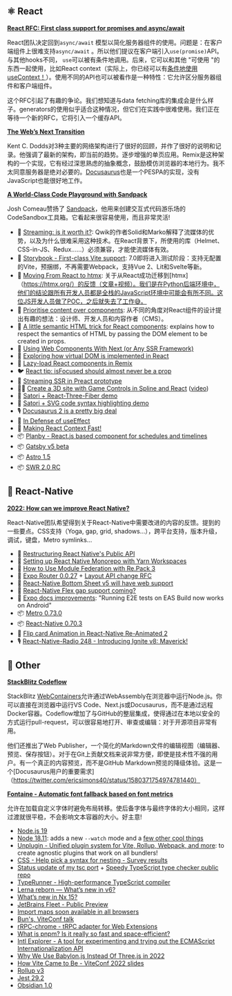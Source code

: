 ## ⚛️ React

**[React RFC: First class support for promises and async/await](https://github.com/reactjs/rfcs/pull/229)**

React团队决定回到`async/await` 模型以简化服务器组件的使用。问题是：在客户端组件上很难支持`async/await` 。所以他们提议在客户端引入`use(promise)`API。与其他hooks不同， `use`可以被有条件地调用。后来，它可以和其他 "可使用 "的东西一起使用，比如React context（实际上，你已经可以有[条件地使用useContext！](https://twitter.com/acdlite/status/1581401077915975680)）。使用不同的API也可以被看作是一种特性：它允许区分服务器组件和客户端组件。

这个RFC引起了有趣的争论。我们想知道与data fetching库的集成会是什么样子。generators的使用似乎适合这种情况，但它们在实践中很难使用。我们正在等待一个新的RFC，它将引入一个缓存API。

**[The Web’s Next Transition](https://www.epicweb.dev/the-webs-next-transition)**

Kent C. Dodds对3种主要的网络架构进行了很好的回顾，并作了很好的说明和记录。他强调了最新的架构，即当前的趋势。逐步增强的单页应用。Remix是这种架构的一个实现，它有经过深思熟虑的抽象概念，鼓励模仿浏览器的本地行为。我不太同意服务器是绝对必要的。[Docusaurus](https://github.com/facebook/docusaurus)也是一个PESPA的实现，没有JavaScript也能很好地工作。

**[A World-Class Code Playground with Sandpack](https://www.joshwcomeau.com/react/next-level-playground/)**

Josh Comeau赞扬了 [Sandpack](https://github.com/codesandbox/sandpack)，他用来创建交互式代码游乐场的CodeSandbox工具箱。它看起来很容易使用，而且非常灵活!

- 📜 [Streaming: is it worth it?](https://www.builder.io/blog/streaming-is-it-worth-it): Qwik的作者Solid和Marko解释了流媒体的优势，以及为什么很难采用这种技术。在React背景下，所使用的库（Helmet、CSS-in-JS、Redux......）必须兼容，才能使流媒体有效。
- 📜 [Storybook - First-class Vite support](https://storybook.js.org/blog/first-class-vite-support-in-storybook/): 7.0即将进入测试阶段：支持无配置的Vite，预捆绑，不再需要Webpack，支持Vue 2、Lit和Svelte等新。
- 📜 [Moving From React to htmx](https://htmx.org/essays/a-real-world-react-to-htmx-port/): 关于从React成功迁移到[htmx]（https://htmx.org/）的反馈（文章+视频）。我们是在Python后端环境中，他们的结论跟所有开发人员都是全栈的JavaScript环境中可能会有所不同。这位JS开发人员做了POC，之后就失去了工作😅。
- 📜 [Prioritise content over components](https://www.simeongriggs.dev/components-considered-harmful-for-content): 从不同的角度对React组件的设计提出有趣的想法：设计师、开发人员和内容作者（CMS）。
- 📜 [A little semantic HTML trick for React components](https://queen.raae.codes/emails/2022-10-10-semantic-react/): explains how to respect the semantics of HTML by passing the DOM element to be created in props.
- 📜 [Using Web Components With Next (or Any SSR Framework)](https://css-tricks.com/using-web-components-with-next-or-any-ssr-framework/)
- 📜 [Exploring how virtual DOM is implemented in React](https://indepth.dev/posts/1501/exploring-how-virtual-dom-is-implemented-in-react)
- 📜 [Lazy-load React components in Remix](https://sergiodxa.com/articles/lazy-load-react-components-in-remix)
- 🐦 [React tip: isFocused should almost never be a prop](https://twitter.com/DavidKPiano/status/1580179833052876800)
- 🚧 [Streaming SSR in Preact prototype](https://twitter.com/marvinhagemeist/status/1581762567328104448)
- 🧑‍🎓 [Create a 3D site with Game Controls in Spline and React](https://designcode.io/spline2) ([video](https://www.youtube.com/watch?v=uYp_ipIasYE))
- 🎨 [Satori + React-Three-Fiber demo](https://twitter.com/0xca0a/status/1581751380339232768)
- 🎨 [Satori + SVG code syntax highlighting demo](https://twitter.com/shuding_/status/1581358324569645056)
- 🎙️ [Docusaurus 2 is a pretty big deal](https://changelog.com/jsparty/247)
- 🎥 [In Defense of useEffect](https://www.youtube.com/watch?v=Zw4lJqBphvA)
- 🎥 [Making React Context Fast!](https://www.youtube.com/watch?v=ZKlXqrcBx88)
- 📦 [Planby - React.js based component for schedules and timelines](https://planby.netlify.app/)
- 📦 [Gatsby v5 beta](https://twitter.com/GatsbyJS/status/1580288285229735936)
- 📦 [Astro 1.5](https://twitter.com/astrodotbuild/status/1580611193429168129)
- 📦 [SWR 2.0 RC](https://github.com/vercel/swr/releases/tag/2.0.0-rc.0)


## 📱 React-Native

**[2022: How can we improve React Native?](https://github.com/react-native-community/discussions-and-proposals/discussions/528)**

React-Native团队希望得到关于React-Native中需要改进的内容的反馈。提到的一些要点。CSS支持（Yoga, gap, grid, shadows...），跨平台支持，版本升级，调试，键盘，Metro symlinks...

- 💬 [Restructuring React Native's Public API](https://github.com/react-native-community/discussions-and-proposals/discussions/523)
- 📜 [Setting up React Native Monorepo with Yarn Workspaces](https://www.callstack.com/blog/setting-up-react-native-monorepo-with-yarn-workspaces)
- 📜 [How to Use Module Federation with Re.Pack 3](https://www.callstack.com/blog/module-federation-with-re-pack-3)
- 🚧 [Expo Router 0.0.27](https://twitter.com/Baconbrix/status/1579912795323215872) + [Layout API change RFC](https://twitter.com/Baconbrix/status/1582057133939384321)
- 🚧 [React-Native Bottom Sheet v5 will have web support](https://twitter.com/gorhom/status/1581334529121218561)
- 🚧 [React-Native Flex gap support coming?](https://twitter.com/Baconbrix/status/1580587087174062080)
- 📖 [Expo docs improvements](https://twitter.com/amanhimself/status/1580615698321399811): "Running E2E tests on EAS Build now works on Android"
- 📦 [Metro 0.73.0](https://github.com/facebook/metro/releases/tag/v0.73.0)
- 📦 [React-Native 0.70.3](https://twitter.com/Kelset/status/1580210635266084864)
- 🎥 [Flip card Animation in React-Native Re-Animated 2](https://www.youtube.com/watch?v=nVsvcu93488)
- 🎙️ [React-Native-Radio 248 - Introducing Ignite v8: Maverick!](https://reactnativeradio.com/episodes/rnr-248-introducing-ignite-v8-maverick)


## 🔀 Other

**[StackBlitz Codeflow](https://stackblitz.com/codeflow)**

StackBlitz [WebContainers](https://blog.stackblitz.com/posts/introducing-webcontainers/)允许通过WebAssembly在浏览器中运行Node.js。你可以直接在浏览器中运行VS Code、Next.js或Docusaurus，而不是通过远程Docker容器。Codeflow增加了与GitHub的整层集成，使得通过在本地以安全的方式运行pull-request，可以很容易地打开、审查或编辑：对于开源项目非常有用。

他们还推出了Web Publisher，一个简化的Markdown文件的编辑视图（编辑器、预览、保存按钮）。对于在Git上贡献文档来说非常方便，即使是技术性不强的用户。有一个真正的内容预览，而不是GitHub Markdown预览的降级体验。这是一个[Docusaurus用户的重要需求]（https://twitter.com/ericsimons40/status/1580371754974781440）

**[Fontaine - Automatic font fallback based on font metrics](https://github.com/unjs/fontaine)**

允许在加载自定义字体时避免布局转移。使后备字体与最终字体的大小相同，这样过渡就很平稳，不会影响文本容器的大小。好主意!

- [Node.js 19](https://twitter.com/nodejs/status/1582401871179747329)
- [Node 18.11](https://nodejs.org/en/blog/release/v18.11.0/): adds a new `--watch` mode and a [few other cool things](https://twitter.com/matteocollina/status/1580911016506163202)
- [Unplugin - Unified plugin system for Vite, Rollup, Webpack, and more](https://github.com/unjs/unplugin): to create agnostic plugins that work on all bundlers!
- [CSS - Help pick a syntax for nesting - Survey results](https://developer.chrome.com/blog/help-css-nesting-results/)
- [Status update of my tsc port](https://kdy1.dev/posts/2022/10/tsc-port-status) + [Speedy TypeScript type checker public repo](https://twitter.com/kdy1dev/status/1582174891230760960)
- [TypeRunner - High-performance TypeScript compiler](https://github.com/marcj/TypeRunner)
- [Lerna reborn — What’s new in v6?](https://blog.nrwl.io/lerna-reborn-whats-new-in-v6-10aec6e9091c)
- [What’s new in Nx 15?](https://blog.nrwl.io/whats-new-in-nx-15-7e14e1ff282d)
- [JetBrains Fleet - Public Preview](https://blog.jetbrains.com/fleet/2022/10/introducing-the-fleet-public-preview/)
- [Import maps soon available in all browsers](https://twitter.com/sebastienlorber/status/1582024272788480000)
- [Bun's, ViteConf talk](https://twitter.com/jarredsumner/status/1581427214691708929)
- [rRPC-chrome - tRPC adapter for Web Extensions](https://github.com/jlalmes/trpc-chrome)
- [What is pnpm? Is it really so fast and space-efficient?](https://dev.to/stackblitz/what-is-pnpm-and-is-it-really-so-fast-and-space-efficient-29la)
- [Intl Explorer - A tool for experimenting and trying out the ECMAScript Internationalization API](https://www.intl-explorer.com/)
- [Why We Use Babylon.js Instead Of Three.js in 2022](https://www.spotvirtual.com/blog/why-we-use-babylonjs-instead-of-threejs-in-2022)
- [How Vite Came to Be - ViteConf 2022 slides](https://docs.google.com/presentation/d/1O09rAOu_wRLHVjukVbBeSlRkLeX-dcYZfsdjPiU4kGQ/edit#slide=id.p)
- [Rollup v3](https://github.com/rollup/rollup/releases/tag/v3.0.0)
- [Jest 29.2](https://github.com/facebook/jest/releases/tag/v29.2.0)
- [Obsidian 1.0](https://obsidian.md/1.0)


